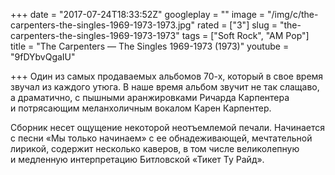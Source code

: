 +++
date = "2017-07-24T18:33:52Z"
googleplay = ""
image = "/img/c/the-carpenters-the-singles-1969-1973-1973.jpg"
rated = ["3"]
slug = "the-carpenters-the-singles-1969-1973-1973"
tags = ["Soft Rock", "AM Pop"]
title = "The Carpenters — The Singles 1969-1973 (1973)"
youtube = "9fDYbvQgaIU"

+++
Один из&nbsp;самых продаваемых альбомов 70-х, который в&nbsp;свое время звучал из&nbsp;каждого утюга. В&nbsp;наше время альбом звучит не&nbsp;так слащаво, а&nbsp;драматично, с&nbsp;пышными аранжировками Ричарда Карпентера и&nbsp;потрясающим меланхоличным вокалом Карен Карпентер.

Сборник несет ощущение некоторой неотъемлемой печали. Начинается с&nbsp;песни &laquo;Мы&nbsp;только начинаем&raquo; с&nbsp;ее&nbsp;обнадеживающей, мечтательной лирикой, содержит несколько каверов, в&nbsp;том числе великолепную и&nbsp;медленную интерпретацию Битловской &laquo;Тикет Ту&nbsp;Райд&raquo;.


